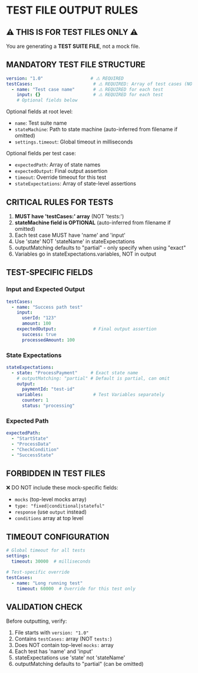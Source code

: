 # TEST FILE OUTPUT RULES

## ⚠️ THIS IS FOR TEST FILES ONLY ⚠️

You are generating a **TEST SUITE FILE**, not a mock file.

## MANDATORY TEST FILE STRUCTURE

```yaml
version: "1.0"                  # ⚠️ REQUIRED
testCases:                       # ⚠️ REQUIRED: Array of test cases (NOT "tests")
  - name: "Test case name"       # ⚠️ REQUIRED for each test
    input: {}                    # ⚠️ REQUIRED for each test
    # Optional fields below
```

Optional fields at root level:
- `name`: Test suite name
- `stateMachine`: Path to state machine (auto-inferred from filename if omitted)
- `settings.timeout`: Global timeout in milliseconds

Optional fields per test case:
- `expectedPath`: Array of state names
- `expectedOutput`: Final output assertion
- `timeout`: Override timeout for this test
- `stateExpectations`: Array of state-level assertions

## CRITICAL RULES FOR TESTS

1. **MUST have 'testCases:' array** (NOT 'tests:')
2. **stateMachine field is OPTIONAL** (auto-inferred from filename if omitted)
3. Each test case MUST have 'name' and 'input'
4. Use 'state' NOT 'stateName' in stateExpectations
5. outputMatching defaults to "partial" - only specify when using "exact"
6. Variables go in stateExpectations.variables, NOT in output

## TEST-SPECIFIC FIELDS

### Input and Expected Output
```yaml
testCases:
  - name: "Success path test"
    input:
      userId: "123"
      amount: 100
    expectedOutput:              # Final output assertion
      success: true
      processedAmount: 100
```

### State Expectations
```yaml
stateExpectations:
  - state: "ProcessPayment"     # Exact state name
    # outputMatching: "partial" # Default is partial, can omit
    output:
      paymentId: "test-id"
    variables:                   # Test Variables separately
      counter: 1
      status: "processing"
```

### Expected Path
```yaml
expectedPath:
  - "StartState"
  - "ProcessData"
  - "CheckCondition"
  - "SuccessState"
```

## FORBIDDEN IN TEST FILES

❌ DO NOT include these mock-specific fields:
- `mocks` (top-level mocks array)
- `type: "fixed|conditional|stateful"`
- `response` (use `output` instead)
- `conditions` array at top level

## TIMEOUT CONFIGURATION

```yaml
# Global timeout for all tests
settings:
  timeout: 30000  # milliseconds

# Test-specific override
testCases:
  - name: "Long running test"
    timeout: 60000  # Override for this test only
```

## VALIDATION CHECK

Before outputting, verify:
1. File starts with `version: "1.0"`
2. Contains `testCases:` array (NOT `tests:`)
3. Does NOT contain top-level `mocks:` array
4. Each test has 'name' and 'input'
5. stateExpectations use 'state' not 'stateName'
6. outputMatching defaults to "partial" (can be omitted)
